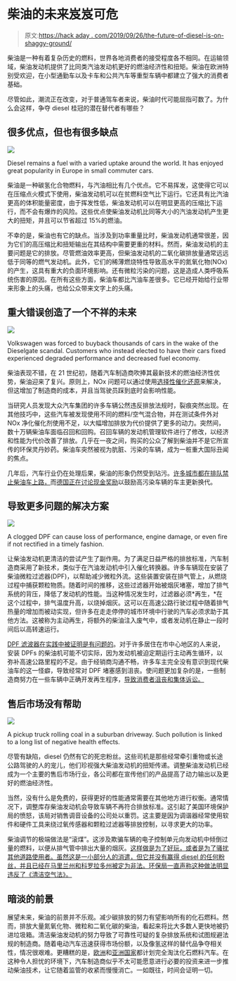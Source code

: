 # 柴油的未来岌岌可危

> 原文:[https://hack aday . com/2019/09/26/the-future-of-diesel-is-on-shaggy-ground/](https://hackaday.com/2019/09/26/the-future-of-diesel-is-on-shaky-ground/)

柴油是一种有着复杂历史的燃料，世界各地消费者的接受程度各不相同。在运输领域，柴油发动机提供了比同类汽油发动机更好的燃油经济性和扭矩。柴油在欧洲特别受欢迎，在小型通勤车以及卡车和公共汽车等重型车辆中都建立了强大的消费者基础。

尽管如此，潮流正在改变，对于普通驾车者来说，柴油时代可能屈指可数了。为什么会这样，争夺 diesel 桂冠的潜在替代者有哪些？

## 很多优点，但也有很多缺点

![](../Images/b1c1f8fe589dd46cbeb07f6183fc33f1.png)

Diesel remains a fuel with a varied uptake around the world. It has enjoyed great popularity in Europe in small commuter cars.

柴油是一种碳氢化合物燃料，与汽油相比有几个优点。它不易挥发，这使得它可以在压缩点火模式下使用，柴油发动机可以在贫燃料空气比下运行。它还具有比汽油更高的体积能量密度，由于挥发性低，柴油发动机可以在明显更高的压缩比下运行，而不会有爆炸的风险。这些优点使柴油发动机比同等大小的汽油发动机产生更大的扭矩，并且可以节省超过 15%的燃油。

不幸的是，柴油也有它的缺点。当涉及到功率重量比时，柴油发动机通常很差，因为它们的高压缩比和扭矩输出在其结构中需要更重的材料。然而，柴油发动机的主要问题是它的排放。尽管燃油效率更高，但柴油发动机的二氧化碳排放量通常远远低于同等的燃气发动机。此外，它们的稀薄燃烧特性导致高水平的氮氧化物(NOx)的产生，这具有重大的负面环境影响。还有微粒污染的问题，这是造成人类呼吸系统伤害的原因。在所有这些方面，柴油车都比汽油车差很多。它已经开始给行业带来形象上的头痛，也给公众带来文字上的头痛。

## 重大错误创造了一个不祥的未来

![](../Images/7a6ae7cef77afc15ae02105c3fbde6fb.png)

Volkswagen was forced to buyback thousands of cars in the wake of the Dieselgate scandal. Customers who instead elected to have their cars fixed experienced degraded performance and decreased fuel economy.

柴油表现不错，在 21 世纪初，随着汽车制造商吹捧其最新技术的燃油经济性优势，柴油迎来了复兴。原则上，NOx 问题可以通过使用[选择性催化还原](https://www.thoughtco.com/adblue-and-clean-diesels-85601)来解决，但这增加了制造商的成本，并且当驾驶员踩到底时会影响性能。

当研究人员发现大众汽车集团的许多车辆公然违反排放法规时，裂痕突然出现。在其他技巧中，这些汽车被发现使用不同的燃料/空气混合物，并在测试条件外对 NOx 净化催化剂使用不足，以大幅增加排放为代价提供了更多的动力。突然间，数十万辆柴油车面临召回和回购。召回车辆的发动机管理软件进行了修改，以经济和性能为代价改善了排放。几乎在一夜之间，购买的公众了解到柴油并不是它所宣传的环保灵丹妙药。柴油车突然被视为肮脏、污染的车辆，成为一桩重大国际丑闻的焦点。

几年后，汽车行业仍在处理后果，柴油的形象仍然受到玷污。[许多城市都在排队禁止柴油车上路，](https://www.businessinsider.com.au/cities-going-car-free-ban-2018-12?r=US&IR=T)而[德国正在讨论现金奖励](https://www.reuters.com/article/us-germany-emissions-factbox/factbox-german-cities-ban-older-diesel-cars-idUSKCN1NK28L)以鼓励高污染车辆的车主更新换代。

## 导致更多问题的解决方案

![](../Images/3117d539425a16601c278ee5935751cf.png)

A clogged DPF can cause loss of performance, engine damage, or even fire if not rectified in a timely fashion.

让柴油发动机更清洁的尝试产生了副作用。为了满足日益严格的排放标准，汽车制造商采用了新技术，类似于在汽油发动机中引入催化转换器。许多车辆现在安装了柴油微粒过滤器(DPF)，以帮助减少微粒外流。这些装置安装在排气管上，从燃烧过程中捕获颗粒物质。随着时间的推移，这些过滤器开始被烟灰堵塞，增加了排气系统的背压，降低了发动机的性能。当这种情况发生时，过滤器必须*再生，*在这个过程中，排气温度升高，以烧掉烟灰。这可以在高速公路行驶过程中随着排气热量的增加而被动实现，但许多在走走停停的城市环境中行驶的汽车必须求助于其他方法。这被称为主动再生，将额外的柴油注入废气中，或者发动机在静止一段时间后以高转速运行。

[DPF 滤波器在实践中被证明是有问题的](https://procarreviews.com/dpf-problems/)。对于许多居住在市中心地区的人来说，安装 DPFs 的柴油机可能不切实际，因为发动机被迫定期运行主动再生循环，以弥补高速公路里程的不足。由于经销商沟通不畅，许多车主完全没有意识到现代柴油车的这一怪癖，导致经常对 DPF 堵塞感到沮丧。使问题更加复杂的是，一些制造商努力在一些车辆中正确开发再生程序，[导致消费者沮丧和集体诉讼。](https://www.abc.net.au/news/2019-08-01/toyota-faces-class-action-over-hilux-prado-filter-issues/10821680#targetText=Company%20offers%20customer%20service%20campaign%20rather%20than%20recall&targetText=%22Toyota%20dealers%20will%20reprogram%20the,the%20DPF%20will%20be%20replaced.)

## 售后市场没有帮助

![](../Images/ace98d4ddcc42d001065083af1f7406b.png)

A pickup truck rolling coal in a suburban driveway. Such pollution is linked to a long list of negative health effects.

尽管有缺陷，diesel 仍然有它的死忠粉丝。这些司机是那些经常牵引重物或长途公路驾驶的人的宠儿，他们珍视强大柴油发动机的扭矩传递。调整柴油发动机已经成为一个主要的售后市场行业，各公司都在宣传他们的产品提高了动力输出以及更好的燃油经济性。

当然，没有什么是免费的，获得更好的性能通常需要在其他地方进行权衡。通常情况下，调整库存柴油发动机会导致车辆不再符合排放标准。这引起了美国环境保护局的愤怒，该局对销售调音设备的公司处以重罚。这主要是因为调谐器经常使用软件和硬件工具来绕过氧传感器和颗粒过滤器等排放控制，以寻求更大的功率。

柴油调节的极端做法是“滚煤”。这涉及欺骗车辆的电子控制单元向发动机中倾倒过量的燃料，以便从排气管中排出大量的烟灰。[这样做是为了好玩，或者是为了骚扰其他道路使用者。虽然这是一小部分人的消遣，但它并没有赢得 diesel 的任何粉丝，并且已经在马里兰州](https://www.nytimes.com/2016/09/05/business/energy-environment/rolling-coal-in-diesel-trucks-to-rebel-and-provoke.html)[和科罗拉多州被定为非法。环保局一直声称这种做法明显违反了《清洁空气法》。](https://jalopnik.com/colorado-just-explicitly-banned-rolling-coal-after-an-i-1794900970)

## 暗淡的前景

展望未来，柴油的前景并不乐观。减少碳排放的努力有望影响所有的化石燃料。然而，排放大量氮氧化物、微粒和二氧化碳的柴油，看起来将比大多数人更快地被扔进垃圾箱。清洁柴油发动机的努力导致了可靠性可疑的复杂排放系统和试图规避法规的制造商。随着电动汽车迅速获得市场份额，以及像氢这样的替代品争夺相关性，情况很艰难。更糟糕的是，[欧洲](https://www.roadtraffic-technology.com/features/european-countries-banning-fossil-fuel-cars/)和[亚洲国家](https://www.roadtraffic-technology.com/features/asian-countries-banning-fossil-fuel-cars/)都计划完全淘汰化石燃料汽车。在这种令人担忧的环境下，汽车制造商似乎不太可能愿意进行必要的投资来进一步推动柴油技术，让它随着监管的收紧而慢慢消亡。一如既往，时间会证明一切。